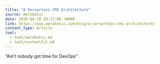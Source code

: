 ```yaml
---
title: "A Serverless CMS Architecture"
source: Aerobatic
date: 2016-06-28 20:17:00 +0000
link: https://www.aerobatic.com/blog/a-serverless-cms-architecture/
content_type: Article
tool:
  - tool/aerobatic.md
  - tool/contentful.md
---
```

“Ain’t nobody got time for DevOps”






